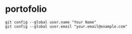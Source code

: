 # portofolio

    git config --global user.name "Your Name"
    git config --global user.email "your.email@example.com"